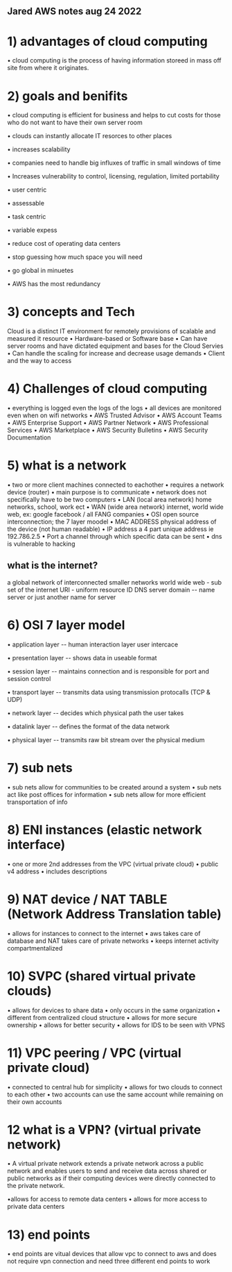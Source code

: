 ## Jared AWS notes aug 24 2022

# 1) advantages of cloud computing 

• cloud computing is the process of having information storeed in mass off site from where it originates. 

# 2) goals and benifits 
• cloud computing is efficient for business and helps to cut costs for those who do not want to have their own server room

• clouds can instantly allocate IT resorces to other places 

• increases scalability

• companies need to handle big influxes of traffic in small windows of time 

• Increases vulnerability to control, licensing, regulation, limited portability

• user centric

• assessable 

• task centric 

• variable expess 

• reduce cost of operating data centers 

• stop guessing how much space you will need

• go global in minuetes 

• AWS has the most redundancy 

# 3) concepts and Tech

Cloud is a distinct IT environment for remotely provisions of scalable and measured it resource
• Hardware-based or Software base
• Can have server rooms and have dictated equipment and bases for the Cloud Servies
• Can handle the scaling for increase and decrease usage demands
• Client and the way to access

# 4) Challenges of cloud computing 

• everything is logged even the logs of the logs
• all devices are monitored even when on wifi networks 
• AWS Trusted Advisor
• AWS Account Teams
• AWS Enterprise Support
• AWS Partner Network
• AWS Professional Services
• AWS Marketplace
• AWS Security Bulletins
• AWS Security Documentation

# 5) what is a network
• two or more client machines connected to eachother 
• requires a network device (router) 
• main purpose is to communicate 
• network does not specifically have to be two computers 
• LAN (local area network) home networks, school, work ect
• WAN (wide area network) internet, world wide web, ex: google facebook / all FANG companies 
• OSI open source interconnection; the 7 layer moodel 
• MAC ADDRESS physical address of the device (not human readable)
• IP address a 4 part unique address ie 192.786.2.5
• Port a channel through which specific data can be sent 
• dns is vulnerable to hacking 



## what is the internet?

a global network of interconnected smaller networks
world wide web - sub set of the internet 
URI - uniform resource ID 
DNS server domain -- name server or just another name for server 

# 6) OSI 7 layer model 

• application layer -- human interaction layer user intercace 

• presentation layer -- shows data in useable format

• session layer -- maintains connection and is responsible for port and session control

• transport layer -- transmits data using transmission protocalls (TCP & UDP)

• network layer -- decides which physical path the user takes 

• datalink layer -- defines the format of the data network

• physical layer -- transmits raw bit stream over the physical medium

# 7) sub nets

• sub nets allow for communities to be created around a system
• sub nets act like post offices for information 
• sub nets allow for more efficient transportation of info 
 
# 8) ENI instances (elastic network interface)

• one or more 2nd addresses from the VPC (virtual private cloud)
• public v4 address 
• includes descriptions 

# 9) NAT device / NAT TABLE (Network Address Translation table)

• allows for instances to connect to the internet 
• aws takes care of database and NAT takes care of private networks 
• keeps internet activity compartmentalized 

# 10) SVPC (shared virtual private clouds)

• allows for devices to share data 
• only occurs in the same organization 
• different from centralized cloud structure 
• allows for more secure ownership 
• allows for better security 
• allows for IDS to be seen with VPNS 


# 11) VPC peering / VPC (virtual private cloud)
 
• connected to central hub for simplicity 
• allows for two clouds to connect to each other 
• two accounts can use the same account while remaining on their own accounts 

# 12 what is a VPN? (virtual private network)

• A virtual private network extends a private network across a public network and enables users to send and receive data across shared or public networks as if their computing devices were directly connected to the private network.

 •allows for access to remote data centers 
• allows for more access to private data centers 

# 13) end points 
• end points are vitual devices that allow vpc to connect to aws and does not require vpn connection and need three different end points to work











 













